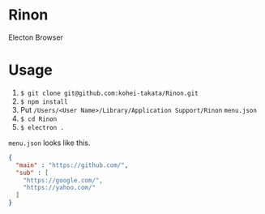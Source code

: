 # Rinon
Electon Browser

# Usage
1. `$ git clone git@github.com:kohei-takata/Rinon.git`
2. `$ npm install`
3. Put `/Users/<User Name>/Library/Application Support/Rinon` `menu.json`
4. `$ cd Rinon`
5. `$ electron .`

`menu.json` looks like this.

```json
{
  "main" : "https://github.com/",
  "sub" : [
    "https://google.com/",
    "https://yahoo.com/"
  ]
}

```
